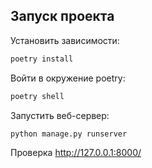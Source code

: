 ## Запуск проекта

Установить зависимости:

```bash
poetry install
```

Войти в окружение poetry:

```bash
poetry shell
```

Запустить веб-сервер:

```
python manage.py runserver

```

Проверка http://127.0.0.1:8000/ 